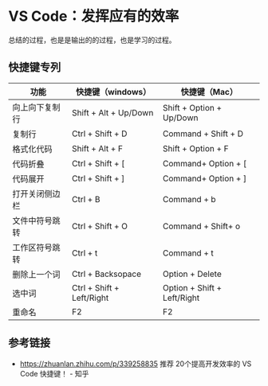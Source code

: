 # VS Code：发挥应有的效率

总结的过程，也是是输出的的过程，也是学习的过程。

## 快捷键专列

|功能|快捷键（windows）|快捷键（Mac）|
|--|--|--|
|向上向下复制行|Shift + Alt + Up/Down|Shift + Option + Up/Down|
|复制行|Ctrl + Shift + D|Command + Shift + D|
|格式化代码|Shift + Alt + F|Shift + Option + F|
|代码折叠|Ctrl + Shift + [|Command+ Option + [|
|代码展开|Ctrl + Shift + ]|Command+ Option + ]|
|打开关闭侧边栏|Ctrl + B|Command + b|
|文件中符号跳转|Ctrl + Shift + O|Command + Shift+ o|
|工作区符号跳转|Ctrl + t|Command + t|
|删除上一个词|Ctrl + Backsopace|Option + Delete|
|选中词|Ctrl + Shift + Left/Right|Option + Shift + Left/Right|
|重命名|F2|F2|

## 参考链接

- https://zhuanlan.zhihu.com/p/339258835 推荐 20个提高开发效率的 VS Code 快捷键！ - 知乎

